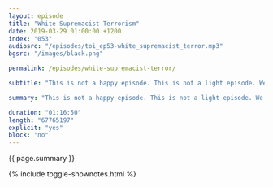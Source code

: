 ```yaml
---
layout: episode
title: "White Supremacist Terrorism"
date: 2019-03-29 01:00:00 +1200
index: "053"
audiosrc: "/episodes/toi_ep53-white_supremacist_terror.mp3"
bgsrc: "/images/black.png"

permalink: /episodes/white-supremacist-terror/

subtitle: "This is not a happy episode. This is not a light episode. We spend some time processing the tactics, groups and propaganda that lures people into white supremacist online groups. We are a country still in mourning, so please skip this episode if needed. Take care of yourselves. Arohanui."

summary: "This is not a happy episode. This is not a light episode. We spend some time processing the tactics, groups and propaganda that lures people into white supremacist online groups. We are a country still in mourning, so please skip this episode if needed. Take care of yourselves. Arohanui."

duration: "01:16:50"
length: "67765197"
explicit: "yes"
block: "no" 
---
```

<section class="summary" markdown="1">

{{ page.summary }}

</section>

{% include toggle-shownotes.html %}

<section id="shownotes" class="hidden" markdown="1">


</section>
